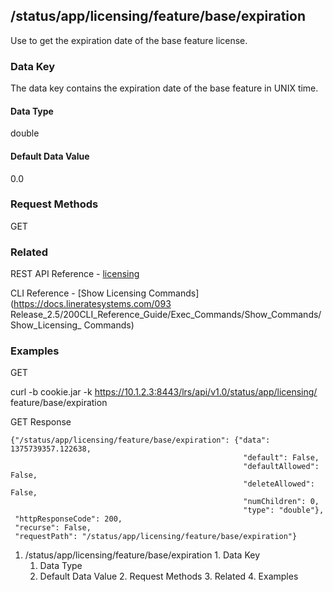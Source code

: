## /status/app/licensing/feature/base/expiration

Use to get the expiration date of the base feature license.

### Data Key

The data key contains the expiration date of the base feature in UNIX time.

#### Data Type

double

#### Default Data Value

0.0

### Request Methods

GET

### Related

REST API Reference -
[licensing](/093Release_2.5/250REST_API_Reference_Guide/config/licensing)

CLI Reference - [Show Licensing Commands](https://docs.lineratesystems.com/093
Release_2.5/200CLI_Reference_Guide/Exec_Commands/Show_Commands/Show_Licensing_
Commands)

### Examples

GET

curl -b cookie.jar -k https://10.1.2.3:8443/lrs/api/v1.0/status/app/licensing/
feature/base/expiration

GET Response

    
    
    {"/status/app/licensing/feature/base/expiration": {"data": 1375739357.122638,
                                                        "default": False,
                                                        "defaultAllowed": False,
                                                        "deleteAllowed": False,
                                                        "numChildren": 0,
                                                        "type": "double"},
     "httpResponseCode": 200,
     "recurse": False,
     "requestPath": "/status/app/licensing/feature/base/expiration"}
    

  1. /status/app/licensing/feature/base/expiration
    1. Data Key
      1. Data Type
      2. Default Data Value
    2. Request Methods
    3. Related
    4. Examples

